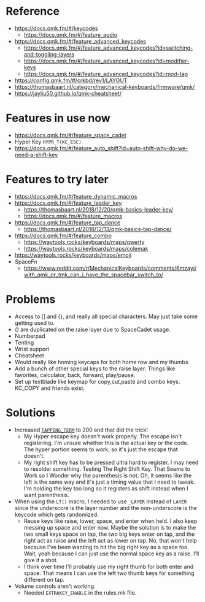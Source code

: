 
# Reference
- https://docs.qmk.fm/#/keycodes
    - https://docs.qmk.fm/#/feature_audio
- https://docs.qmk.fm/#/feature_advanced_keycodes
    - https://docs.qmk.fm/#/feature_advanced_keycodes?id=switching-and-toggling-layers
    - https://docs.qmk.fm/#/feature_advanced_keycodes?id=modifier-keys
    - https://docs.qmk.fm/#/feature_advanced_keycodes?id=mod-tap
- https://config.qmk.fm/#/crkbd/rev1/LAYOUT
- https://thomasbaart.nl/category/mechanical-keyboards/firmware/qmk/
- https://jayliu50.github.io/qmk-cheatsheet/

# Features in use now
- https://docs.qmk.fm/#/feature_space_cadet
- Hyper Key `HYPR_T(KC_ESC)`
- https://docs.qmk.fm/#/feature_auto_shift?id=auto-shift-why-do-we-need-a-shift-key


# Features to try later
- https://docs.qmk.fm/#/feature_dynamic_macros
- https://docs.qmk.fm/#/feature_leader_key
    - https://thomasbaart.nl/2018/12/20/qmk-basics-leader-key/
    - https://docs.qmk.fm/#/feature_macros
- https://docs.qmk.fm/#/feature_tap_dance
    - https://thomasbaart.nl/2018/12/13/qmk-basics-tap-dance/
- https://docs.qmk.fm/#/feature_combo
    - https://waytools.rocks/keyboards/maps/qwerty
    - https://waytools.rocks/keyboards/maps/colemak
- https://waytools.rocks/keyboards/maps/emoji
- SpaceFn
    - https://www.reddit.com/r/MechanicalKeyboards/comments/6mzayi/with_qmk_or_tmk_can_i_have_the_spacebar_switch_to/

# Problems
- Access to [] and {}, and really all special characters. May just take some getting used to.
- () are duplicated on the raise layer due to SpaceCadet usage.
- Numberpad
- Tenting
- Wrist support
- Cheatsheet
- Would really like homing keycaps for both home row and my thumbs.
- Add a bunch of other special keys to the raise layer. Things like favorites, calculator, back, forward, play/pause.
- Set up textblade like keymap for copy,cut,paste and combo keys. KC_COPY and friends exist.


# Solutions
- Increased [`TAPPING_TERM`](https://docs.qmk.fm/#/config_options?id=behaviors-that-can-be-configured) to 200 and that did the trick!
    - My Hyper escape key doesn't work properly. The escape isn't registering. I'm unsure whether this is the actual key or the code. The hyper portion seems to work, so it's just the escape that doesn't.
    - My right shift key has to be pressed ultra hard to register. I may need to resolder something. Testing The Right Shift Key. That Seems to Work so I Wonder why the parenthesis is not. Oh, it seems like the left is the same way and it's just a timing value that I need to tweak. I'm holding the key too long so it registers as shift instead when I want parenthesis.
- When using the `LT()` macro, I needed to use `_LAYER` instead of `LAYER` since the underscore is the layer number and the non-underscore is the keycode which gets randomized.
    - Reuse keys like raise, lower, space, and enter when held. I also keep messing up space and enter now. Maybe the solution is to make the two small keys space on tap, the two big keys enter on tap, and the right act as raise and the left act as lower on tap. No, that won't help because I've been wanting to hit the big right key as a space too. Wait, yeah because I can just use the normal space key as a raise. I'll give it a shot.
    - I think over time I'll probably use my right thumb for both enter and space. That means I can use the left two thumb keys for something different on tap.
- Volume controls aren't working.
    - Needed `EXTRAKEY_ENABLE` in the rules.mk file.
